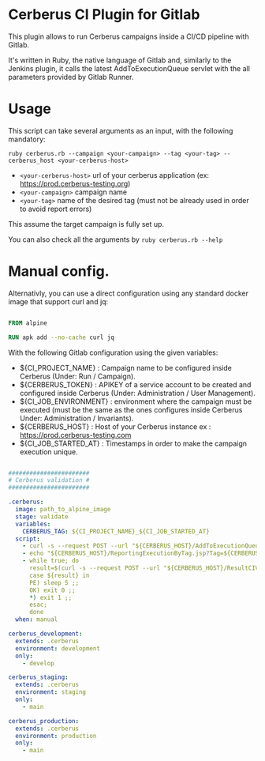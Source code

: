 # Cerberus CI Plugin for Gitlab

This plugin allows to run Cerberus campaigns inside a CI/CD pipeline with Gitlab.

It's written in Ruby, the native language of Gitlab and, similarly to the Jenkins plugin, it calls the latest AddToExecutionQueue servlet with the all parameters provided by Gitlab Runner.

# Usage

This script can take several arguments as an input, with the following mandatory:

`ruby cerberus.rb --campaign <your-campaign> --tag <your-tag> --cerberus_host <your-cerberus-host>`

- `<your-cerberus-host>` url of your cerberus application (ex: https://prod.cerberus-testing.org)
- `<your-campaign>` campaign name
- `<your-tag>` name of the desired tag (must not be already used in order to avoid report errors)

This assume the target campaign is fully set up.

You can also check all the arguments by `ruby cerberus.rb --help`

# Manual config.

Alternativly, you can use a direct configuration using any standard docker image that support curl and jq:

```Dockerfile

FROM alpine

RUN apk add --no-cache curl jq

````

With the following Gitlab configuration using the given variables:

- ${CI_PROJECT_NAME} : Campaign name to be configured inside Cerberus (Under: Run / Campaign).
- ${CERBERUS_TOKEN} : APIKEY of a service account to be created and configured inside Cerberus (Under: Administration / User Management).
- ${CI_JOB_ENVIRONMENT} : environment where the campaign must be executed (must be the same as the ones configures inside Cerberus Under: Administration / Invariants).
- ${CERBERUS_HOST} : Host of your Cerberus instance ex : https://prod.cerberus-testing.com
- ${CI_JOB_STARTED_AT} : Timestamps in order to make the campaign execution unique.

```yaml

#######################
# Cerberus validation #
#######################

.cerberus:
  image: path_to_alpine_image
  stage: validate
  variables:
    CERBERUS_TAG: ${CI_PROJECT_NAME}_${CI_JOB_STARTED_AT}
  script:
    - curl -s --request POST --url "${CERBERUS_HOST}/AddToExecutionQueueV003" -d "campaign=${CI_PROJECT_NAME}" -d "environment=${CI_JOB_ENVIRONMENT}" -d "tag=${CERBERUS_TAG}" -H "apikey:${CERBERUS_TOKEN}" -w "\n"
    - echo "${CERBERUS_HOST}/ReportingExecutionByTag.jsp?Tag=${CERBERUS_TAG}"
    - while true; do
      result=$(curl -s --request POST --url "${CERBERUS_HOST}/ResultCIV004" -d "tag=${CERBERUS_TAG}" -H "apikey:${CERBERUS_TOKEN}"| jq -r ".result");
      case ${result} in
      PE) sleep 5 ;;
      OK) exit 0 ;;
      *) exit 1 ;;
      esac;
      done
  when: manual

cerberus_development:
  extends: .cerberus
  environment: development
  only:
    - develop

cerberus_staging:
  extends: .cerberus
  environment: staging
  only:
    - main

cerberus_production:
  extends: .cerberus
  environment: production
  only:
    - main

````


